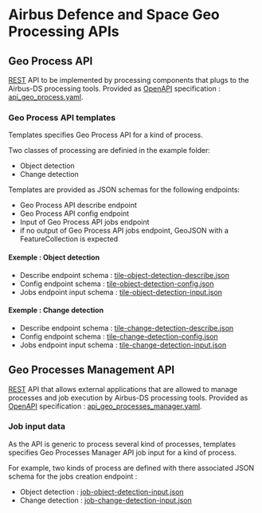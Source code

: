 # Airbus Defence and Space Geo Processing APIs

## Geo Process API

[REST](https://en.wikipedia.org/wiki/Representational_state_transfer) API to be implemented by processing components that plugs to the Airbus-DS processing tools.
Provided as [OpenAPI](https://en.wikipedia.org/wiki/OpenAPI_Specification) specification : [api_geo_process.yaml](api_geo_process.yaml).

### Geo Process API templates

Templates specifies Geo Process API for a kind of process.

Two classes of processing are definied in the example folder:

* Object detection
* Change detection

Templates are provided as JSON schemas for the following endpoints:

* Geo Process API describe endpoint
* Geo Process API config endpoint
* Input of Geo Process API jobs endpoint
* if no output of Geo Process API jobs endpoint, GeoJSON with a FeatureCollection is expected

#### Exemple : Object detection

* Describe endpoint schema : [tile-object-detection-describe.json](examples/tile-object-detection-describe.json)
* Config endpoint schema : [tile-object-detection-config.json](examples/tile-object-detection-config.json)
* Jobs endpoint input schema : [tile-object-detection-input.json](examples/tile-object-detection-input.json)

#### Exemple : Change detection

* Describe endpoint schema : [tile-change-detection-describe.json](examples/tile-change-detection-describe.json)
* Config endpoint schema : [tile-change-detection-config.json](examples/tile-change-detection-config.json)
* Jobs endpoint input schema : [tile-change-detection-input.json](examples/tile-change-detection-input.json)

## Geo Processes Management API

[REST](https://en.wikipedia.org/wiki/Representational_state_transfer) API that allows external applications that are allowed to manage processes and job execution by Airbus-DS processing tools.
Provided as [OpenAPI](https://en.wikipedia.org/wiki/OpenAPI_Specification) specification : [api_geo_processes_manager.yaml](api_geo_processes_manager.yaml).

### Job input data

As the API is generic to process several kind of processes, templates specifies Geo Processes Manager API job input for a kind of process.

For example, two kinds of process are defined with there associated JSON schema for the jobs creation endpoint :

* Object detection : [job-object-detection-input.json](examples/job-object-detection-input.json)
* Change detection : [job-change-detection-input.json](examples/job-change-detection-input.json)
